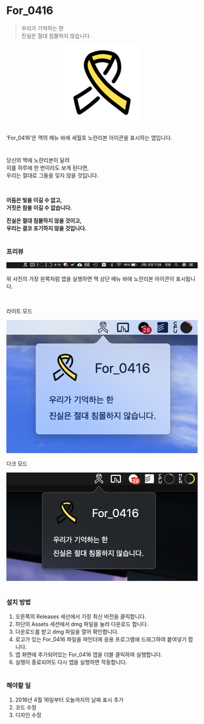 # For_0416

> 우리가 기억하는 한<br>
진실은 절대 침몰하지 않습니다.

<p align="center">
<img width="200px" src="./image/export 9 (6).png"/>
</p>
<br>
‘For_0416’은 맥의 메뉴 바에 세월호 노란리본 아이콘을 표시하는 앱입니다.


#

당신의 맥에 노란리본이 달려 \
이를 하루에 한 번이라도 보게 된다면,\
우리는 절대로 그들을 잊지 않을 것입니다.


<br>


__어둠은 빛을 이길 수 없고,__\
__거짓은 참을 이길 수 없습니다.__


__진실은 절대 침몰하지 않을 것이고,__\
__우리는 결코 포기하지 않을 것입니다.__
<br>


#

### 프리뷰
<p align="center">
<img src="./image/preview.png"/>
</p>

위 사진의 가장 왼쪽처럼 앱을 실행하면 맥 상단 메뉴 바에 노란리본 아이콘이 표시됩니다.

<br>

라이트 모드
<br>
<p align="center">
<img src="./image/preview_light.png"/>
</p>

다크 모드
<br>
<p align="center">
<img src="./image/preview_dark.png"/>
</p>


#

### 설치 방법

1. 오른쪽의 Releases 세선에서 가장 최신 버전을 클릭합니다.
2. 하단의 Assets 세션에서 dmg 파일을 눌러 다운로드 합니다.
3. 다운로드를 받고 dmg 파일을 열어 확인합니다.
4. 로고가 있는 For_0416 파일을 파인더에 응용 프로그램에 드래그하여 붙여넣기 합니다.
5. 앱 화면에 추가되어있는 For_0416 앱을 더블 클릭하여 실행합니다.
6. 실행이 종료되어도 다시 앱을 실행하면 작동합니다.


#

### 해야할 일
1. 2016년 4월 16일부터 오늘까지의 날짜 표시 추가
2. 코드 수정
3. 디자인 수정
